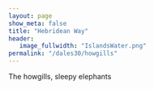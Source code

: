 ```yaml
---
layout: page
show_meta: false
title: "Hebridean Way"
header:
   image_fullwidth: "IslandsWater.png"
permalink: "/dales30/howgills"
---
```

The howgills, sleepy elephants

